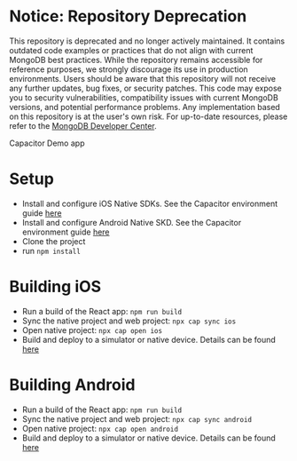 # Notice: Repository Deprecation
This repository is deprecated and no longer actively maintained. It contains outdated code examples or practices that do not align with current MongoDB best practices. While the repository remains accessible for reference purposes, we strongly discourage its use in production environments.
Users should be aware that this repository will not receive any further updates, bug fixes, or security patches. This code may expose you to security vulnerabilities, compatibility issues with current MongoDB versions, and potential performance problems. Any implementation based on this repository is at the user's own risk.
For up-to-date resources, please refer to the [MongoDB Developer Center](https://mongodb.com/developer).


Capacitor Demo app

# Setup

- Install and configure iOS Native SDKs. See the Capacitor environment guide [here](https://capacitorjs.com/docs/v3/getting-started/environment-setup#ios-development)
- Install and configure Android Native SKD. See the Capacitor environment guide [here](https://capacitorjs.com/docs/getting-started/environment-setup#android-development)
- Clone the project
- run `npm install`

# Building iOS

- Run a build of the React app: `npm run build`
- Sync the native project and web project: `npx cap sync ios`
- Open native project: `npx cap open ios`
- Build and deploy to a simulator or native device. Details can be found [here](https://capacitorjs.com/docs/ios#running-in-xcode)


# Building Android

- Run a build of the React app: `npm run build`
- Sync the native project and web project: `npx cap sync android`
- Open native project: `npx cap open android`
- Build and deploy to a simulator or native device. Details can be found [here](https://capacitorjs.com/docs/android#running-with-android-studio)



